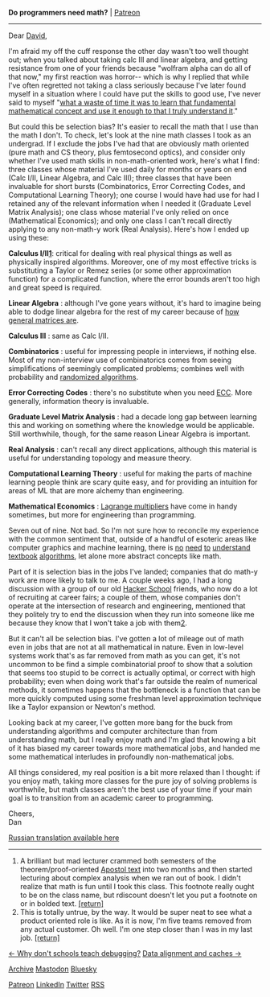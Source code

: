 **Do programmers need math?** | [Patreon](https://patreon.com/danluu)
* * *
 

Dear [David](http://dpb.bitbucket.org/),

 

I'm afraid my off the cuff response the other day wasn't too well thought out; when you talked about taking calc III and linear algebra, and getting resistance from one of your friends because "wolfram alpha can do all of that now," my first reaction was horror-- which is why I replied that while I've often regretted not taking a class seriously because I've later found myself in a situation where I could have put the skills to good use, I've never said to myself "[what a waste of time it was to learn that fundamental mathematical concept and use it enough to that I truly understand it](http://www.dartmouth.edu/~matc/MathDrama/reading/Wigner.html)."

But could this be selection bias? It's easier to recall the math that I use than the math I don't. To check, let's look at the nine math classes I took as an undergrad. If I exclude the jobs I've had that are obviously math oriented (pure math and CS theory, plus femtosecond optics), and consider only whether I've used math skills in non-math-oriented work, here's what I find: three classes whose material I've used daily for months or years on end (Calc I/II, Linear Algebra, and Calc III); three classes that have been invaluable for short bursts (Combinatorics, Error Correcting Codes, and Computational Learning Theory); one course I would have had use for had I retained any of the relevant information when I needed it (Graduate Level Matrix Analysis); one class whose material I've only relied on once (Mathematical Economics); and only one class I can't recall directly applying to any non-math-y work (Real Analysis). Here's how I ended up using these:

 

**Calculus I/II[1](#fn:1)**: critical for dealing with real physical things as well as physically inspired algorithms. Moreover, one of my most effective tricks is substituting a Taylor or Remez series (or some other approximation function) for a complicated function, where the error bounds aren't too high and great speed is required.

 

**Linear Algebra** : although I've gone years without, it's hard to imagine being able to dodge linear algebra for the rest of my career because of [how general matrices are](http://walpurgisriot.github.io/blog/2014/01/03/matrix-meditation.html).

 

**Calculus III** : same as Calc I/II.

 

**Combinatorics** : useful for impressing people in interviews, if nothing else. Most of my non-interview use of combinatorics comes from seeing simplifications of seemingly complicated problems; combines well with probability and [randomized algorithms](/randomize-hn).

 

**Error Correcting Codes** : there's no substitute when you need [ECC](http://en.wikipedia.org/wiki/Error-correcting_code). More generally, information theory is invaluable.

 

**Graduate Level Matrix Analysis** : had a decade long gap between learning this and working on something where the knowledge would be applicable. Still worthwhile, though, for the same reason Linear Algebra is important.

 

**Real Analysis** : can't recall any direct applications, although this material is useful for understanding topology and measure theory.

 

**Computational Learning Theory** : useful for making the parts of machine learning people think are scary quite easy, and for providing an intuition for areas of ML that are more alchemy than engineering.

 

**Mathematical Economics** : [Lagrange multipliers](http://en.wikipedia.org/wiki/Lagrange_multiplier) have come in handy sometimes, but more for engineering than programming.

 

Seven out of nine. Not bad. So I'm not sure how to reconcile my experience with the common sentiment that, outside of a handful of esoteric areas like computer graphics and machine learning, there is [no](https://news.ycombinator.com/item?id=6949849) [need](https://news.ycombinator.com/item?id=519928) [to](http://www.catb.org/~esr/faqs/hacker-howto.html#mathematics) [understand](https://news.ycombinator.com/item?id=3040286) [textbook](https://news.ycombinator.com/item?id=571090) [algorithms](http://www.reddit.com/r/programming/comments/1250eg/how_to_crack_the_toughest_coding_interviews_by/c6sb39l), let alone more abstract concepts like math.

 

Part of it is selection bias in the jobs I've landed; companies that do math-y work are more likely to talk to me. A couple weeks ago, I had a long discussion with a group of our old [Hacker School](https://www.hackerschool.com/) friends, who now do a lot of recruiting at career fairs; a couple of them, whose companies don't operate at the intersection of research and engineering, mentioned that they politely try to end the discussion when they run into someone like me because they know that I won't take a job with them[2](#fn:3).

 

But it can't all be selection bias. I've gotten a lot of mileage out of math even in jobs that are not at all mathematical in nature. Even in low-level systems work that's as far removed from math as you can get, it's not uncommon to be find a simple combinatorial proof to show that a solution that seems too stupid to be correct is actually optimal, or correct with high probability; even when doing work that's far outside the realm of numerical methods, it sometimes happens that the bottleneck is a function that can be more quickly computed using some freshman level approximation technique like a Taylor expansion or Newton's method.

 

Looking back at my career, I've gotten more bang for the buck from understanding algorithms and computer architecture than from understanding math, but I really enjoy math and I'm glad that knowing a bit of it has biased my career towards more mathematical jobs, and handed me some mathematical interludes in profoundly non-mathematical jobs.

 

All things considered, my real position is a bit more relaxed than I thought: if you enjoy math, taking more classes for the pure joy of solving problems is worthwhile, but math classes aren't the best use of your time if your main goal is to transition from an academic career to programming.

 

Cheers,  
 Dan

 

[Russian translation available here](http://itmozg.ru/news/1232/)

 
 
* * *
 
1. A brilliant but mad lecturer crammed both semesters of the theorem/proof-oriented [Apostol text](http://www.amazon.com/gp/product/0471000051/ref=as_li_qf_sp_asin_tl?ie=UTF8&camp=1789&creative=9325&creativeASIN=0471000051&linkCode=as2&tag=abroaview-20) into two months and then started lecturing about complex analysis when we ran out of book. I didn't realize that math is fun until I took this class. This footnote really ought to be on the class name, but rdiscount doesn't let you put a footnote on or in bolded text. [[return]](#fnref:1)
2. This is totally untrue, by the way. It would be super neat to see what a product oriented role is like. As it is now, I'm five teams removed from any actual customer. Oh well. I'm one step closer than I was in my last job. [[return]](#fnref:3)

 
 
 [← Why don't schools teach debugging?](https://danluu.com/teach-debugging/) [Data alignment and caches →](https://danluu.com/3c-conflict/) 
 
 [Archive](https://danluu.com/) [Mastodon](https://mastodon.social/@danluu) [Bluesky](https://bsky.app/profile/danluu.com) 
 
 [Patreon](https://www.patreon.com/danluu) [LinkedIn](https://www.linkedin.com/in/danluu/) [Twitter](https://twitter.com/danluu/) [RSS](https://danluu.com/atom.xml)
 